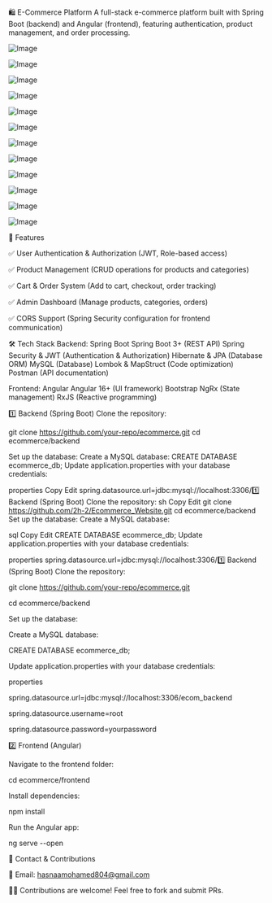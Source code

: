 🛍️ E-Commerce Platform
A full-stack e-commerce platform built with Spring Boot (backend) and Angular (frontend), featuring authentication, product management, and order processing.

![Image](https://github.com/user-attachments/assets/8bce6986-4b05-47cd-ab14-33fa9d5c838f)

![Image](https://github.com/user-attachments/assets/f130afe7-3163-47af-a1f2-bd52fbe3ce11)

![Image](https://github.com/user-attachments/assets/1f090c09-0338-4c8a-b725-2a76890b6f86)

![Image](https://github.com/user-attachments/assets/b811f27f-f629-4f7c-b10c-3ca09f5f0669)

![Image](https://github.com/user-attachments/assets/8e2b907f-ec10-4b15-be93-e696a508d357)

![Image](https://github.com/user-attachments/assets/80549d3c-c518-4383-a523-fbf11983417a)

![Image](https://github.com/user-attachments/assets/cb8d9e78-b10e-4785-86ee-4d7a687f43a7)

![Image](https://github.com/user-attachments/assets/5ba24f29-330f-474e-a5ac-1f12d9328d55)

![Image](https://github.com/user-attachments/assets/d718aab0-aeb7-4f8c-9544-bf6a24c0bc0a)

![Image](https://github.com/user-attachments/assets/fc950659-877e-4886-9807-b8eb4dacbc4d)

![Image](https://github.com/user-attachments/assets/d2dd11fa-c68e-4936-b36c-26b36bd0fd5d)

![Image](https://github.com/user-attachments/assets/9d6fa765-0d4a-40dc-a581-8764a44754d2)

📌 Features

✅ User Authentication & Authorization (JWT, Role-based access)

✅ Product Management (CRUD operations for products and categories)

✅ Cart & Order System (Add to cart, checkout, order tracking)

✅ Admin Dashboard (Manage products, categories, orders)

✅ CORS Support (Spring Security configuration for frontend communication)

🛠️ Tech Stack
Backend: Spring Boot
Spring Boot 3+ (REST API)
Spring Security & JWT (Authentication & Authorization)
Hibernate & JPA (Database ORM)
MySQL (Database)
Lombok & MapStruct (Code optimization)
Postman (API documentation)

Frontend: Angular
Angular 16+ (UI framework)
Bootstrap
NgRx (State management)
RxJS (Reactive programming)



1️⃣ Backend (Spring Boot)
Clone the repository:

git clone https://github.com/your-repo/ecommerce.git
cd ecommerce/backend

Set up the database:
Create a MySQL database:
CREATE DATABASE ecommerce_db;
Update application.properties with your database credentials:

properties
Copy
Edit
spring.datasource.url=jdbc:mysql://localhost:3306/1️⃣ Backend (Spring Boot)
Clone the repository:
sh
Copy
Edit
git clone https://github.com/2h-2/Ecommerce_Website.git
cd ecommerce/backend
Set up the database:
Create a MySQL database:

sql
Copy
Edit
CREATE DATABASE ecommerce_db;
Update application.properties with your database credentials:

properties
spring.datasource.url=jdbc:mysql://localhost:3306/1️⃣ Backend (Spring Boot)
Clone the repository:

git clone https://github.com/your-repo/ecommerce.git

cd ecommerce/backend

Set up the database:

Create a MySQL database:

CREATE DATABASE ecommerce_db;

Update application.properties with your database credentials:

properties

spring.datasource.url=jdbc:mysql://localhost:3306/ecom_backend

spring.datasource.username=root

spring.datasource.password=yourpassword


2️⃣ Frontend (Angular)

Navigate to the frontend folder:

cd ecommerce/frontend

Install dependencies:

npm install


Run the Angular app:

ng serve --open


📩 Contact & Contributions

📧 Email: hasnaamohamed804@gmail.com

👨‍💻 Contributions are welcome! Feel free to fork and submit PRs.
